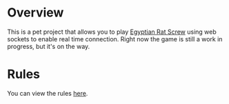 # Overview
This is a pet project that allows you to play [Egyptian Rat Screw](https://bicyclecards.com/how-to-play/egyptian-rat-screw/) using web sockets to enable real time connection. Right now the game is still a work in progress, but it's on the way.

# Rules 
You can view the rules [here](RULES.md).
